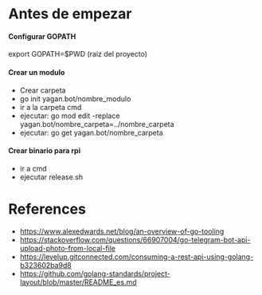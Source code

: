 # Antes de empezar
#### Configurar GOPATH
export GOPATH=$PWD (raiz del proyecto)

#### Crear un modulo
* Crear carpeta
* go init yagan.bot/nombre_modulo
* ir a la carpeta cmd
* ejecutar: go mod edit -replace yagan.bot/nombre_carpeta=../nombre_carpeta
* ejecutar: go get yagan.bot/nombre_carpeta

#### Crear binario para rpi
* ir a cmd
* ejecutar release.sh

# References

- https://www.alexedwards.net/blog/an-overview-of-go-tooling
- https://stackoverflow.com/questions/66907004/go-telegram-bot-api-upload-photo-from-local-file
- https://levelup.gitconnected.com/consuming-a-rest-api-using-golang-b323602ba9d8
- https://github.com/golang-standards/project-layout/blob/master/README_es.md